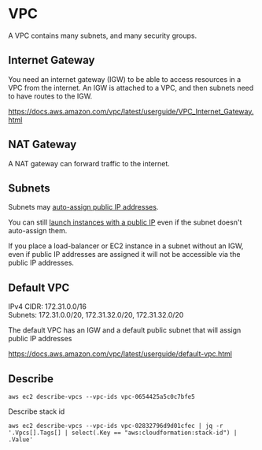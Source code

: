 # VPC

A VPC contains many subnets, and many security groups.

## Internet Gateway

You need an internet gateway (IGW) to be able to access resources in a VPC from the internet.
An IGW is attached to a VPC, and then subnets need to have routes to the IGW.

https://docs.aws.amazon.com/vpc/latest/userguide/VPC_Internet_Gateway.html

## NAT Gateway

A NAT gateway can forward traffic to the internet.

## Subnets

Subnets may [auto-assign public IP addresses](https://docs.aws.amazon.com/vpc/latest/userguide/vpc-ip-addressing.html#vpc-public-ipv4-addresses).

You can still [launch instances with a public IP](https://docs.aws.amazon.com/vpc/latest/userguide/vpc-ip-addressing.html#vpc-public-ip) even if the subnet doesn't auto-assign them.

If you place a load-balancer or EC2 instance in a subnet without an IGW, even if public IP addresses are assigned it will not be accessible via the public IP addresses.

## Default VPC

IPv4 CIDR: 172.31.0.0/16  
Subnets: 172.31.0.0/20, 172.31.32.0/20, 172.31.32.0/20

The default VPC has an IGW and a default public subnet that will assign public IP addresses

https://docs.aws.amazon.com/vpc/latest/userguide/default-vpc.html


## Describe

```
aws ec2 describe-vpcs --vpc-ids vpc-0654425a5c0c7bfe5
```

Describe stack id
```
aws ec2 describe-vpcs --vpc-ids vpc-02832796d9d01cfec | jq -r '.Vpcs[].Tags[] | select(.Key == "aws:cloudformation:stack-id") | .Value'
```